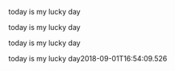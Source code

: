

today is my lucky day

today is my lucky day

today is my lucky day

today is my lucky day2018-09-01T16:54:09.526